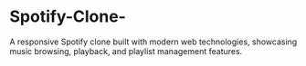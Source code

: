 # Spotify-Clone-
A responsive Spotify clone built with modern web technologies, showcasing music browsing, playback, and playlist management features.
